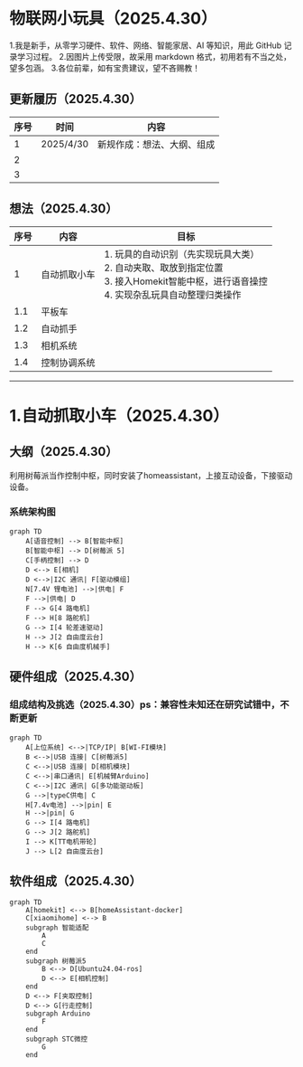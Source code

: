 # 物联网小玩具（2025.4.30）
  1.我是新手，从零学习硬件、软件、网络、智能家居、AI 等知识，用此 GitHub 记录学习过程。
  2.因图片上传受限，故采用 markdown 格式，初用若有不当之处，望多包涵。
  3.各位前辈，如有宝贵建议，望不吝赐教！
  
## 更新履历（2025.4.30）
| 序号 | 时间       | 内容                     |
| ---- | ---------- | ------------------------ |
| 1    | 2025/4/30  | 新规作成：想法、大纲、组成 |
| 2    |            |                          |
| 3    |            |                          |

## 想法（2025.4.30）
| 序号 | 内容         | 目标                                                                 |
| ---- | ------------ | -------------------------------------------------------------------- |
| 1    | 自动抓取小车 | 1. 玩具的自动识别（先实现玩具大类）<br>2. 自动夹取、取放到指定位置<br>3. 接入Homekit智能中枢，进行语音操控<br>4. 实现杂乱玩具自动整理归类操作 |
| 1.1  | 平板车       |                                                                     |
| 1.2  | 自动抓手     |                                                                     |
| 1.3  | 相机系统     |                                                                     |
| 1.4  | 控制协调系统 |                                                                     |

***
# 1.自动抓取小车（2025.4.30）
## 大纲（2025.4.30）
  利用树莓派当作控制中枢，同时安装了homeassistant，上接互动设备，下接驱动设备。
  ### 系统架构图
  ```mermaid
  graph TD
      A[语音控制] --> B[智能中枢]
      B[智能中枢] --> D[树莓派 5]
      C[手柄控制] --> D
      D <--> E[相机]
      D <-->|I2C 通讯| F[驱动模组]
      N[7.4V 锂电池] -->|供电| F
      F -->|供电| D
      F --> G[4 路电机]
      F --> H[8 路舵机]
      G --> I[4 轮差速驱动]
      H --> J[2 自由度云台]
      H --> K[6 自由度机械手]
  ```

## 硬件组成（2025.4.30）
  ### 组成结构及挑选（2025.4.30）ps：兼容性未知还在研究试错中，不断更新
  ```mermaid
  graph TD
      A[上位系统] <-->|TCP/IP| B[WI-FI模块]
      B <-->|USB 连接| C[树莓派5]
      C <-->|USB 连接| D[相机模块]
      C <-->|串口通讯| E[机械臂Arduino]
      C <-->|I2C 通讯| G[多功能驱动板]
      G -->|typeC供电| C
      H[7.4v电池] -->|pin| E
      H -->|pin| G
      G --> I[4 路电机]
      G --> J[2 路舵机]
      I --> K[TT电机带轮]
      J --> L[2 自由度云台] 
  ```

## 软件组成（2025.4.30）
  ```mermaid
  graph TD
      A[homekit] <--> B[homeAssistant-docker]
      C[xiaomihome] <--> B
      subgraph 智能适配
          A
          C
      end
      subgraph 树莓派5
          B <--> D[Ubuntu24.04-ros]
          D <--> E[相机控制]
      end
      D <--> F[夹取控制]
      D <--> G[行走控制]
      subgraph Arduino
          F
      end
      subgraph STC微控
          G
      end
  ```
